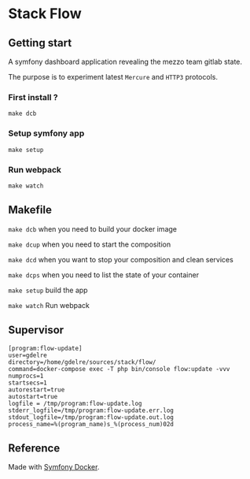 # Stack Flow

## Getting start

A symfony dashboard application revealing the mezzo team gitlab state.

The purpose is to experiment latest `Mercure` and `HTTP3` protocols.

### First install ?

`make dcb`

### Setup symfony app

`make setup`

### Run webpack

`make watch`

## Makefile

`make dcb` when you need to build your docker image

`make dcup` when you need to start the composition

`make dcd` when you want to stop your composition and clean services

`make dcps` when you need to list the state of your container

`make setup` build the app

`make watch` Run webpack

## Supervisor

```
[program:flow-update]
user=gdelre
directory=/home/gdelre/sources/stack/flow/
command=docker-compose exec -T php bin/console flow:update -vvv
numprocs=1
startsecs=1
autorestart=true
autostart=true
logfile = /tmp/program:flow-update.log
stderr_logfile=/tmp/program:flow-update.err.log
stdout_logfile=/tmp/program:flow-update.out.log
process_name=%(program_name)s_%(process_num)02d
```

## Reference

Made with [Symfony Docker](https://github.com/dunglas/symfony-docker).
